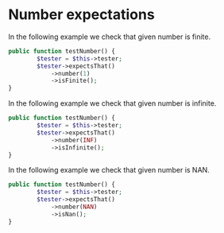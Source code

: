 # Number expectations

In the following example we check that given number is finite.

```php
public function testNumber() {
        $tester = $this->tester;
        $tester->expectsThat()
            ->number(1)
            ->isFinite();
}
```

In the following example we check that given number is infinite.

```php
public function testNumber() {
        $tester = $this->tester;
        $tester->expectsThat()
            ->number(INF)
            ->isInfinite();
}
```

In the following example we check that given number is NAN.

```php
public function testNumber() {
        $tester = $this->tester;
        $tester->expectsThat()
            ->number(NAN)
            ->isNan();
}
```